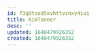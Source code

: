 ```yaml
---
id: f3q9tsod5xvhttvznxy4iui
title: KimTanner
desc: ''
updated: 1648479926352
created: 1648479926352
---
```


